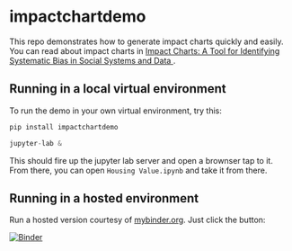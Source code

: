 # impactchartdemo

This repo demonstrates how to generate impact charts quickly and easily. You can read
about impact charts in 
[Impact Charts: A Tool for Identifying Systematic Bias in Social Systems and Data ](https://datapinions.com/wp-content/uploads/2024/01/impactcharts.pdf).

## Running in a local virtual environment

To run the demo in your own virtual environment, try this:

```python
pip install impactchartdemo
```

```python
jupyter-lab &
```

This should fire up the jupyter lab server and open a brownser tap to it. From there, you can open `Housing Value.ipynb`
and take it from there.

## Running in a hosted environment

Run a hosted version courtesy of [mybinder.org](mybinder.org). Just click the button:

[![Binder](https://mybinder.org/badge_logo.svg)](https://mybinder.org/v2/gh/vengroff/impactchartdemo/0.1.0?labpath=Housing+Value.ipynb)
